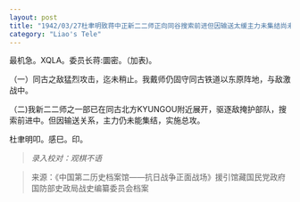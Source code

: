 ```yaml
---
layout: post
title: "1942/03/27杜聿明致蒋中正新二二师正向同谷搜索前进但因输送太缓主力未集结尚未总攻"
category: "Liao's Tele"
---
```


最机急。XQLA。委员长蒋:圜密。（加表)。

（一）同古之敌猛烈攻击，迄未稍止。我戴师仍固守同古铁道以东原阵地，与敌激战中。

（二)我新二二师之一部已在同古北方KYUNGOU附近展开，驱逐敌掩护部队，搜索前进中。但因输送关系，主力仍未能集结，实施总攻。





杜聿明叩。感巳。印。


>*录入校对：观棋不语*

> 来源：《中国第二历史档案馆——抗日战争正面战场》援引馆藏国民党政府国防部史政局战史编纂委员会档案